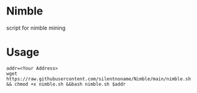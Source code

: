 # Nimble
script for nimble mining


# Usage
```
addr=<Your Address>
wget https://raw.githubusercontent.com/silentnoname/Nimble/main/nimble.sh && chmod +x nimble.sh &&bash nimble.sh $addr
```
